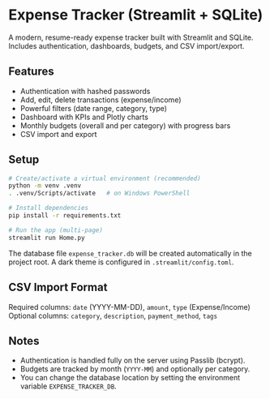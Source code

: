 # Expense Tracker (Streamlit + SQLite)

A modern, resume-ready expense tracker built with Streamlit and SQLite. Includes authentication, dashboards, budgets, and CSV import/export.

## Features

- Authentication with hashed passwords
- Add, edit, delete transactions (expense/income)
- Powerful filters (date range, category, type)
- Dashboard with KPIs and Plotly charts
- Monthly budgets (overall and per category) with progress bars
- CSV import and export

## Setup

```bash
# Create/activate a virtual environment (recommended)
python -m venv .venv
. .venv/Scripts/activate   # on Windows PowerShell

# Install dependencies
pip install -r requirements.txt

# Run the app (multi-page)
streamlit run Home.py
```

The database file `expense_tracker.db` will be created automatically in the project root. A dark theme is configured in `.streamlit/config.toml`.

## CSV Import Format

Required columns: `date` (YYYY-MM-DD), `amount`, `type` (Expense/Income)
Optional columns: `category`, `description`, `payment_method`, `tags`

## Notes

- Authentication is handled fully on the server using Passlib (bcrypt).
- Budgets are tracked by month (`YYYY-MM`) and optionally per category.
- You can change the database location by setting the environment variable `EXPENSE_TRACKER_DB`.

